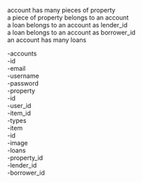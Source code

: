 account has many pieces of property </br>
a piece of property belongs to an account </br>
a loan belongs to an account as lender_id </br>
a loan belongs to an account as borrower_id </br>
an account has many loans </br>

-accounts </br>
  -id </br>
  -email </br>
  -username </br>
  -password </br>
-property </br>
  -id </br>
  -user_id </br>
  -item_id </br>
  -types </br>
-item </br>
  -id </br>
  -image </br>
-loans </br>
  -property_id </br>
  -lender_id </br>
  -borrower_id </br>

